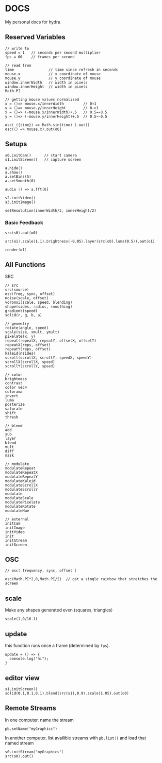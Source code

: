# DOCS

My personal docs for hydra.

## Reserved Variables

```
// write to
speed = 1   // seconds per second multiplier
fps = 60    // frames per second

// read from
time                // time since refresh in seconds
mouse.x             // x coordinate of mouse
mouse.y             // y coordinate of mouse
window.innerWidth   // width in pixels
window.innerHeight  // width in pixels
Math.PI

// getting mouse values normalized
x = ()=> mouse.x/innerWidth         // 0→1
y = ()=> mouse.y/innerHeight        // 0->1
x = ()=> (-mouse.x/innerWidth)+.5   // 0.5→-0.5
y = ()=> (-mouse.y/innerHeight)+.5  // 0.5→-0.5

osc( ({time}) => Math.sin(time) ).out()
osc(() => mouse.x).out(o0)
```

## Setups

```
s0.initCam()      // start camera
s1.initScreen()   // capture screen

a.hide()
a.show()
a.setBins(5)
a.setSmooth(0)

audio () => a.fft[0]

s2.initVideo()
s3.initImage()

setResolution(innerWidth/2, innerHeight/2)
```

### Basic Feedback

```
src(s0).out(o0)

src(o1).scale(1.1).brightness(-0.05).layer(src(o0).luma(0.5)).out(o1)

render(o1)
```

## All Functions

SRC

```
// src
src(source)
osc(freq, sync, offset)
noise(scale, offset)
voronoi(scale, speed, blending)
shape(sides, radius, smoothing)
gradient(speed)
solid(r, g, b, a)

// geometry
rotate(angle, speed)
scale(size, xmult, ymult)
pixelate(x, y)
repeat(repeatX, repeatY, offsetX, offsetY)
repeatX(reps, offset)
repeatY(reps, offset)
kaleid(nsides)
scroll(scrollX, scrollY, speedX, speedY)
scrollX(scrollX, speed)
scrollY(scrollY, speed)

// color
brightness
contrast
color vec4
colorama
invert
luma
posterize
saturate
shift
thresh

// blend
add
sub
layer
blend
mult
diff
mask

// modulate
modulateRepeat
modulateRepeatX
modulateRepeatY
modulateKaleid
modulateScrollX
modulateScrollY
modulate
modulateScale
modulatePixelate
modulateRotate
modulateHue

// external
initCam
initImage
initVideo
init
initStream
initScreen
```


## OSC

```
// osc( frequency, sync, offset )

osc(Math.PI*2,0,Math.PI/2)  // get a single rainbow that stretches the screen
```

## scale

Make any shapes generated even (squares, triangles)

```
scale(1,9/16.1)
```

## update

this function runs once a frame (determined by `fps`).

```
update = () => {
  console.log("hi");
}
```

## editor view

```
s1.initScreen()
solid(0.1,0.1,0.1).blend(src(s1),0.9).scale(1.05).out(o0)
```

## Remote Streams

In one computer, name the stream

```
pb.setName("myGraphics")
```

In another computer, list availible streams with `pb.list()` and load that named stream

```
s0.initStream("myGraphics")
src(s0).out()
```
